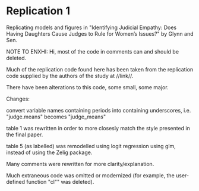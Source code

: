 # Replication 1
Replicating models and figures in "Identifying Judicial Empathy: Does Having Daughters Cause Judges to Rule for Women’s Issues?" by Glynn and Sen.

NOTE TO ENXHI: Hi, most of the code in comments can and should be deleted.
 
Much of the replication code found here has been taken from the replication code supplied by the authors of the study at //link//. 

There have been alterations to this code, some small, some major. 

Changes:

convert variable names containing periods into containing underscores, i.e. "judge.means" becomes "judge_means"

table 1 was rewritten in order to more closesly match the style presented in the final paper.

table 5 (as labelled) was remodelled using logit regression using glm, instead of using the Zelig package.

Many comments were rewritten for more clarity/explanation.

Much extraneous code was omitted or modernized (for example, the user-defined function "cl"" was deleted).

